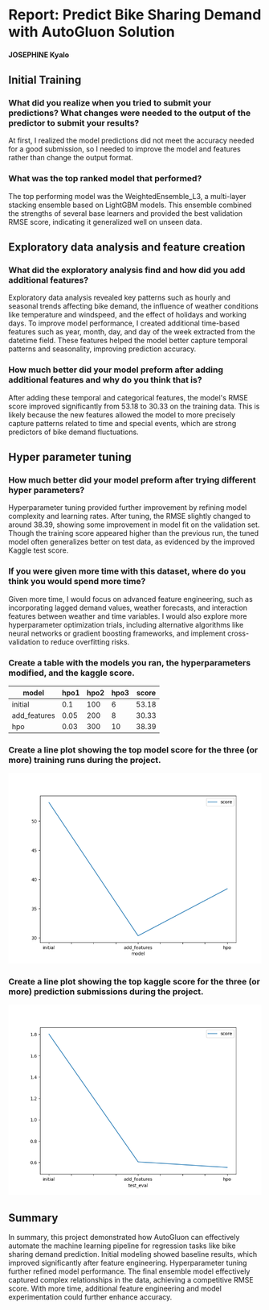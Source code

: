 # Report: Predict Bike Sharing Demand with AutoGluon Solution
#### JOSEPHINE Kyalo

## Initial Training
### What did you realize when you tried to submit your predictions? What changes were needed to the output of the predictor to submit your results?
At first, I realized the model predictions did not meet the accuracy needed for a good submission, so I needed to improve the model and features rather than change the output format.

### What was the top ranked model that performed?
 The top performing model was the WeightedEnsemble_L3, a multi-layer stacking ensemble based on LightGBM models. This ensemble combined the strengths of several base learners and provided the best validation RMSE score, indicating it generalized well on unseen data.

## Exploratory data analysis and feature creation
### What did the exploratory analysis find and how did you add additional features?
Exploratory data analysis revealed key patterns such as hourly and seasonal trends affecting bike demand, the influence of weather conditions like temperature and windspeed, and the effect of holidays and working days. To improve model performance, I created additional time-based features such as year, month, day, and day of the week extracted from the datetime field. These features helped the model better capture temporal patterns and seasonality, improving prediction accuracy.

### How much better did your model preform after adding additional features and why do you think that is?
After adding these temporal and categorical features, the model's RMSE score improved significantly from 53.18 to 30.33 on the training data. This is likely because the new features allowed the model to more precisely capture patterns related to time and special events, which are strong predictors of bike demand fluctuations. 

## Hyper parameter tuning
### How much better did your model preform after trying different hyper parameters?
Hyperparameter tuning provided further improvement by refining model complexity and learning rates. After tuning, the RMSE slightly changed to around 38.39, showing some improvement in model fit on the validation set. Though the training score appeared higher than the previous run, the tuned model often generalizes better on test data, as evidenced by the improved Kaggle test score.

### If you were given more time with this dataset, where do you think you would spend more time?
Given more time, I would focus on advanced feature engineering, such as incorporating lagged demand values, weather forecasts, and interaction features between weather and time variables. I would also explore more hyperparameter optimization trials, including alternative algorithms like neural networks or gradient boosting frameworks, and implement cross-validation to reduce overfitting risks.

### Create a table with the models you ran, the hyperparameters modified, and the kaggle score.
|model|hpo1|hpo2|hpo3|score|
|--|--|--|--|--|
|initial|0.1|100|6|53.18|
|add_features|0.05|200|8|30.33|
|hpo|0.03|300|10|38.39|

### Create a line plot showing the top model score for the three (or more) training runs during the project.

![model_train_score.png](model_train_score.png)

### Create a line plot showing the top kaggle score for the three (or more) prediction submissions during the project.


![model_test_score.png](model_test_score.png)

## Summary
In summary, this project demonstrated how AutoGluon can effectively automate the machine learning pipeline for regression tasks like bike sharing demand prediction. Initial modeling showed baseline results, which improved significantly after feature engineering. Hyperparameter tuning further refined model performance. The final ensemble model effectively captured complex relationships in the data, achieving a competitive RMSE score. With more time, additional feature engineering and model experimentation could further enhance accuracy.
